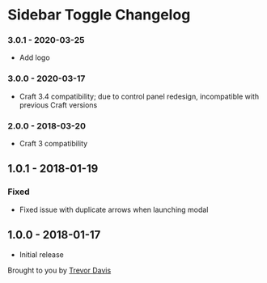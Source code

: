 # Sidebar Toggle Changelog

### 3.0.1 - 2020-03-25
- Add logo

### 3.0.0 - 2020-03-17
- Craft 3.4 compatibility; due to control panel redesign, incompatible with previous Craft versions

### 2.0.0 - 2018-03-20
- Craft 3 compatibility

## 1.0.1 - 2018-01-19
### Fixed
- Fixed issue with duplicate arrows when launching modal

## 1.0.0 - 2018-01-17
- Initial release

Brought to you by [Trevor Davis](https://www.viget.com/)
